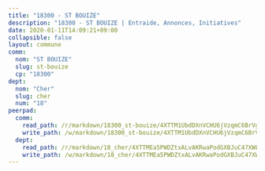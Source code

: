 ```yaml
---
title: "18300 - ST BOUIZE"
description: "18300 - ST BOUIZE | Entraide, Annonces, Initiatives"
date: 2020-01-11T14:09:21+09:00
collapsible: false
layout: commune
comm:
  nom: "ST BOUIZE"
  slug: st-bouize
  cp: "18300"
dept:
  nom: "Cher"
  slug: cher
  num: "18"
peerpad:
  comm:
    read_path: /r/markdown/18300_st-bouize/4XTTM1UbdDXnVCHU6jVzqmC6BrVgW4s1LgkXqr1Z1cCb28Yt2
    write_path: /w/markdown/18300_st-bouize/4XTTM1UbdDXnVCHU6jVzqmC6BrVgW4s1LgkXqr1Z1cCb28Yt2-K3TgUbnyBpSGzo6Yq3mrXFa19kLDVk62kEaSAttMMSoBm7byKb8SuxwcUHhiU23CmpzFCLQwENmAoebz21ZnRkbq6s9op2Ji8fnwPDmUymxTM6JmsJ6s1kwC8MkBMyYfrWcYv986
  dept:
    read_path: /r/markdown/18_cher/4XTTMEa5PWDZtxALvAKRwaPodGXBJuC47XWLMLZ5hCaMSik3w
    write_path: /w/markdown/18_cher/4XTTMEa5PWDZtxALvAKRwaPodGXBJuC47XWLMLZ5hCaMSik3w-K3TgTvT6tiupPRTeoV2zMggT6E77BmY6Zeeqwk1pvv6Bfo4GHKoyLD2hQDLMcNajnfixB5aDgngmFZba1jsFtXhXJhkZaMz5Fno5UjuUU6mkQFXv9cWu6FJLmGRziLMtgTSufDeD
---
```


